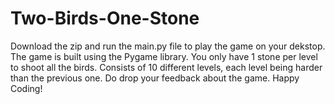 # Two-Birds-One-Stone
Download the zip and run the main.py file to play the game on your dekstop.
The game is built using the Pygame library.
You only have 1 stone per level to shoot all the birds.
Consists of 10 different levels, each level being harder than the previous one.
Do drop your feedback about the game.
Happy Coding!
